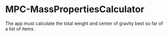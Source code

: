 # MPC-MassPropertiesCalculator
The app must calculate the total weight and center of gravity best so far of a list of items.

